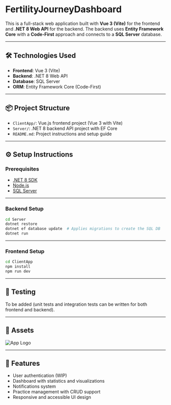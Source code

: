 
# FertilityJourneyDashboard

This is a full-stack web application built with **Vue 3 (Vite)** for the frontend and **.NET 8 Web API** for the backend. The backend uses **Entity Framework Core** with a **Code-First** approach and connects to a **SQL Server** database.

---

## 🛠 Technologies Used

- **Frontend**: Vue 3 (Vite)
- **Backend**: .NET 8 Web API
- **Database**: SQL Server
- **ORM**: Entity Framework Core (Code-First)

---

## 📦 Project Structure

- `ClientApp/`: Vue.js frontend project (Vue 3 with Vite)
- `Server/`: .NET 8 backend API project with EF Core
- `README.md`: Project instructions and setup guide

---

## ⚙️ Setup Instructions

### Prerequisites

- [.NET 8 SDK](https://dotnet.microsoft.com/download)
- [Node.js](https://nodejs.org/)
- [SQL Server](https://www.microsoft.com/en-us/sql-server/sql-server-downloads)

---

### Backend Setup

```bash
cd Server
dotnet restore
dotnet ef database update  # Applies migrations to create the SQL DB
dotnet run
```

---

### Frontend Setup

```bash
cd ClientApp
npm install
npm run dev
```

---

## 🧪 Testing

To be added (unit tests and integration tests can be written for both frontend and backend).

---

## 📁 Assets

![App Logo](src/assets/logo.png)

---

## 📌 Features

- User authentication (WIP)
- Dashboard with statistics and visualizations
- Notifications system
- Practice management with CRUD support
- Responsive and accessible UI design

